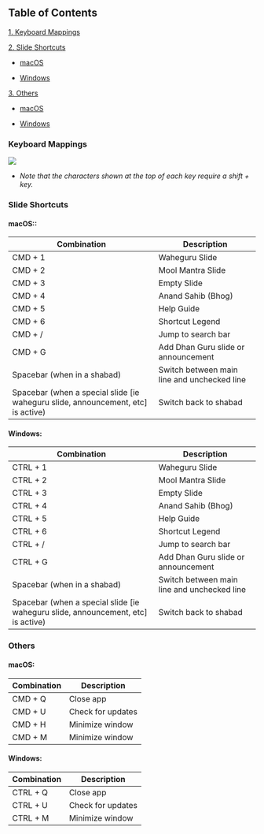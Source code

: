 ## Table of Contents

[1. Keyboard Mappings](#mappings)

[2. Slide Shortcuts](#slides)

- [macOS](#macos-slides)

- [Windows](#windows-slides)

[3. Others](#others)

- [macOS](#macos-others)

- [Windows](#windows-others)

### <a name="mappings">Keyboard Mappings</a>

![](./assets/img/help_images/web-desktop-keyboard-map.png)

- _Note that the characters shown at the top of each key require a shift + key._

### <a name="slides">Slide Shortcuts</a>

#### <a name="macos-slides">macOS:</a>:

| Combination                                | Description                                 |
| ------------------------------------------ | ------------------------------------------- |
| CMD + 1                                    | Waheguru Slide                              |
| CMD + 2                                    | Mool Mantra Slide                           |
| CMD + 3                                    | Empty Slide                                 |
| CMD + 4                                    | Anand Sahib (Bhog)                          |
| CMD + 5                                    | Help Guide                                  |
| CMD + 6                                    | Shortcut Legend                             |
| CMD + /                                    | Jump to search bar                          |
| CMD + G                                    | Add Dhan Guru slide or announcement         |
| Spacebar (when in a shabad)                | Switch between main line and unchecked line |
| Spacebar (when a special slide [ie waheguru slide, announcement, etc] is active) | Switch back to shabad                       |

#### <a name="windows-slides">Windows:</a>

| Combination                                                                      | Description                                 |
| -------------------------------------------------------------------------------- | ------------------------------------------- |
| CTRL + 1                                                                         | Waheguru Slide                              |
| CTRL + 2                                                                         | Mool Mantra Slide                           |
| CTRL + 3                                                                         | Empty Slide                                 |
| CTRL + 4                                                                         | Anand Sahib (Bhog)                          |
| CTRL + 5                                                                         | Help Guide                                  |
| CTRL + 6                                                                         | Shortcut Legend                             |
| CTRL + /                                                                         | Jump to search bar                          |
| CTRL + G                                                                         | Add Dhan Guru slide or announcement         |
| Spacebar (when in a shabad)                                                      | Switch between main line and unchecked line |
| Spacebar (when a special slide [ie waheguru slide, announcement, etc] is active) | Switch back to shabad                       |

### <a name="others">Others</a>

#### <a name ="macos-others">macOS:</a>

| Combination | Description       |
| ----------- | ----------------- |
| CMD + Q     | Close app         |
| CMD + U     | Check for updates |
| CMD + H     | Minimize window   |
| CMD + M     | Minimize window   |

#### <a name ="windows-others">Windows:</a>

| Combination | Description       |
| ----------- | ----------------- |
| CTRL + Q    | Close app         |
| CTRL + U    | Check for updates |
| CTRL + M    | Minimize window   |
